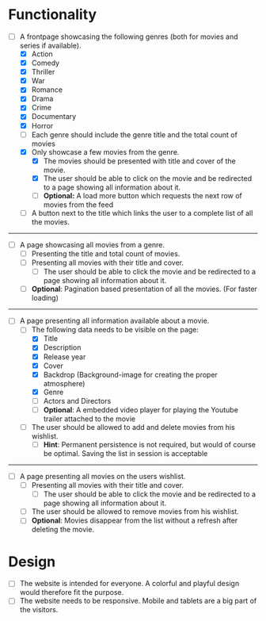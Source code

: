 # Functionality 
- [ ] A frontpage showcasing the following genres (both for movies and series if available). 
  - [x] Action
  - [x] Comedy
  - [x] Thriller
  - [x] War
  - [x] Romance
  - [x] Drama
  - [x] Crime
  - [x] Documentary
  - [x] Horror
  - [ ] Each genre should include the genre title and the total count of movies
  - [x] Only showcase a few movies from the genre.
    - [x] The movies should be presented with title and cover of the movie.
    - [x] The user should be able to click on the movie and be redirected to a page showing all information about it.
    - [ ] **Optional:** A load more button which requests the next row of movies from the feed
  - [ ] A button next to the title which links the user to a complete list of all the movies.

---

- [ ] A page showcasing all movies from a genre.
    - [ ] Presenting the title and total count of movies.
    - [ ] Presenting all movies with their title and cover.
        - [ ] The user should be able to click the movie and be redirected to a page showing all information about it.
    - [ ] **Optional**: Pagination based presentation of all the movies. (For faster loading)

---

- [ ] A page presenting all information available about a movie.
    - [ ] The following data needs to be visible on the page:
        - [x] Title
        - [x] Description
        - [x] Release year
        - [x] Cover
        - [x] Backdrop (Background-image for creating the proper atmosphere)
        - [x] Genre
        - [ ] Actors and Directors
        - [ ] **Optional**: A embedded video player for playing the Youtube trailer attached to the movie
    - [ ] The user should be allowed to add and delete movies from his wishlist.
        - [ ] **Hint**: Permanent persistence is not required, but would of course be optimal. Saving the list in session is acceptable

---

- [ ] A page presenting all movies on the users wishlist.
    - [ ] Presenting all movies with their title and cover.
        - [ ] The user should be able to click the movie and be redirected to a page showing all information about it.
    - [ ] The user should be allowed to remove movies from his wishlist.
    - [ ] **Optional**: Movies disappear from the list without a refresh after deleting the movie.

# Design 
- [ ] The website is intended for everyone. A colorful and playful design would therefore fit the purpose.
- [ ] The website needs to be responsive. Mobile and tablets are a big part of the visitors.